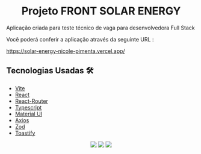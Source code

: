 <h1 align="center">Projeto FRONT SOLAR ENERGY </h1>

Aplicação criada para teste técnico de vaga para desenvolvedora Full Stack

Você poderá conferir a aplicação através da seguinte URL :

https://solar-energy-nicole-pimenta.vercel.app/

## Tecnologias Usadas 🛠️

- [Vite](https://vitejs.dev)
- [React](https://react.dev/)
- [React-Router ](https://reactrouter.com/)
- [Typescript](https://www.typescriptlang.org/)
- [Material UI ](https://mui.com/)
- [Axios](https://axios-http.com/)
- [Zod](https://zod.dev/)
- [Toastify](https://www.npmjs.com/package/react-toastify)

</div>

<p align="center">
<img src="https://img.shields.io/badge/vite-white?style=for-the-badge&logo=vite&logoColor=8B73FE"></img>
<img src="https://img.shields.io/badge/react-white?style=for-the-badge&logo=vite&logoColor=8B73FE"></img>
<img src="https://img.shields.io/badge/typescript-white?style=for-the-badge&logo=typescript&logoColor=8B73FE"></img>

</div>
